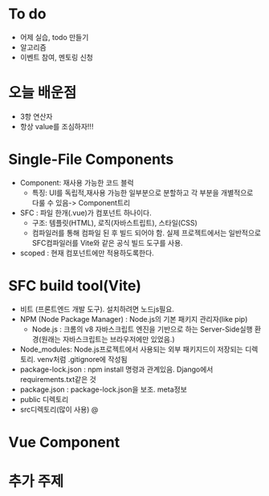 # To do

* 어제 실습, todo 만들기
* 알고리즘
* 이벤트 참여, 멘토링 신청



# 오늘 배운점

* 3항 연산자 
* 항상 value를 조심하자!!!





# Single-File Components

* Component: 재사용 가능한 코드 블럭
  * 특징: UI를 독립적,재사용 가능한 일부분으로 분할하고 각 부분을 개별적으로 다룰 수 있음-> Component트리
* SFC : 파일 한개(.vue)가 컴포넌트 하나이다.
  * 구조: 템플릿(HTML), 로직(자바스트립트), 스타일(CSS)
  * 컴파일러를 통해 컴파일 된 후 빌드 되어야 함.  실제 프로젝트에서는 일반적으로 SFC컴파일러를 Vite와 같은 공식 빌드 도구를 사용.
* scoped : 현재 컴포넌트에만 적용하도록한다.

# SFC build tool(Vite)

* 비트 (프론트엔드 개발 도구). 설치하려면 노드js필요.
* NPM (Node Package Manager) : Node.js의 기본 패키지 관리자(like pip)
  * Node.js : 크롬의 v8 자바스크립트 엔진을 기반으로 하는 Server-Side실행 환경(원래는 자바스크립트는 브라우저에만 있었음.)
* Node_modules: Node.js프로젝트에서 사용되는 외부 패키지드이 저장되는 디렉토리. venv처럼 .gitignore에 작성됨
* package-lock.json : npm install 명령과 관계있음. Django에서 requirements.txt같은 것
* package.json : package-lock.json을 보조. meta정보
* public 디렉토리
* src디렉토리(많이 사용) @

# Vue Component



# 추가 주제

